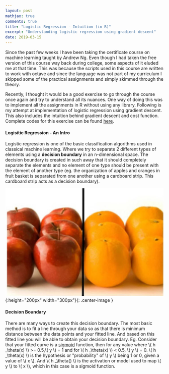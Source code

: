 ```yaml
---
layout: post
mathjax: true
comments: true
title: "Logistic Regression - Intuition (in R)"
excerpt: "Understanding logistic regression using gradient descent"
date: 2019-03-15
---
```


Since the past few weeks I have been taking the certificate course on machine learning taught by Andrew Ng. Even
though I had taken the free version of this course way back during college, some aspects of it eluded me at that time. 
This was because the scripts used in this course are written to work with octave and since the language was not part 
of my curriculum I skipped some of the practical assignments and simply skimmed through the theory.

Recently, I thought it would be a good exercise to go through the course once again and try to understand all its 
nuances. One way of doing this was to implement all the assignments in R without using any library. Following is my
attempt at implementation of logistic regression using gradient descent. This also includes the intuition behind
gradient descent and cost function. Complete codes for this exercise can be found 
[here](https://github.com/praths007/machine_learning_intuition).

#### Logisitic Regression - An Intro

Logistic regression is one of the basic classification algorithms used in classical machine learning. Where we try to
separate 2 different types of elements using a **decision boundary** in an n-dimensional space. The decision boundary is
 created in such away that it should completely separate the elements and no element of one type should be present
 with the element of another type (eg. the organization of apples and oranges in fruit basket is separated from one
 another using a cardboard strip. This cardboard strip acts as a decision boundary).
 
 ![apples_oranges_decision_boundary](/assets/logit_reg_1_apples_oranges.jpg){:height="200px" width="300px"}{: .center-image }
 
#### Decision Boundary
 There are many ways to create this decision boundary. The most basic method is to fit a line through your data so as
 that there is minimum distance between the data points and your fitted line. And based on this fitted line you will be
 able to obtain your decision boundary. Eg. Consider that your fitted curve is a 
 [sigmoid](https://en.wikipedia.org/wiki/Sigmoid_function) function, then for any value
 where \\( h _\theta(x) \\) >= 0.5,\\( y \\) = 1 and for \\( h _\theta(x) \\) < 0.5, \\( y \\) = 0. \\( h _\theta(x) \\)
  is the hypothesis or "probability" of \\( y \\) being 1 or 0, given a value of \\( x \\). And \\( h _\theta() \\) 
  is the activation or model used to map \\( y \\) to \\( x \\), which in this case is a sigmoid function.